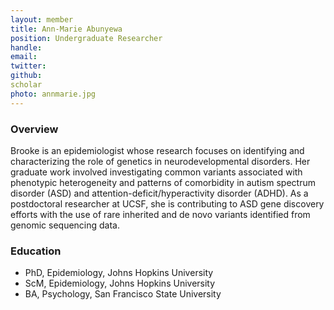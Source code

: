 ```yaml
---
layout: member
title: Ann-Marie Abunyewa
position: Undergraduate Researcher
handle:
email: 
twitter:
github:
scholar
photo: annmarie.jpg
---
```


### Overview
Brooke is an epidemiologist whose research focuses on identifying and characterizing the role of genetics in neurodevelopmental disorders.  Her graduate work involved investigating common variants associated with phenotypic heterogeneity and patterns of comorbidity in autism spectrum disorder (ASD) and attention-deficit/hyperactivity disorder (ADHD).  As a postdoctoral researcher at UCSF, she is contributing to ASD gene discovery efforts with the use of rare inherited and de novo variants identified from genomic sequencing data.  

### Education
 - PhD, Epidemiology,  Johns Hopkins University
 - ScM, Epidemiology, Johns Hopkins University
 - BA, Psychology, San Francisco State University
